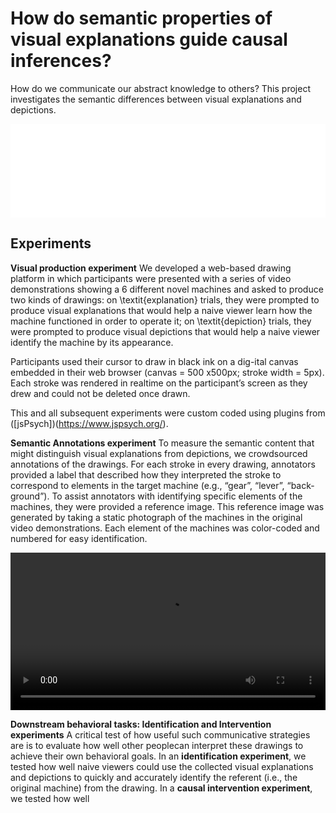 # How do semantic properties of visual explanations guide causal inferences?

How do we communicate our abstract knowledge to others? This project investigates the semantic differences between visual explanations and depictions.

<p align="center">
  <embed width="100%" src="talk_materials/sketchGallery.pdf" />
</p>

## Experiments

<b>Visual production experiment</b>
We developed a web-based drawing platform in which participants were presented with a series of video demonstrations showing a 6 different novel machines and asked to produce two kinds of drawings: 
on \textit{explanation} trials, they were prompted to produce visual explanations that would help a naive viewer learn how the machine functioned in order to operate it; 
on \textit{depiction} trials, they were prompted to produce visual depictions that would help a naive viewer identify the machine by its appearance. 

Participants used their cursor to draw in black ink on a dig-ital canvas embedded in their web browser (canvas = 500 x500px; stroke width = 5px). 
Each stroke was rendered in realtime on the participant’s screen as they drew and could not be deleted once drawn. 

This and all subsequent experiments were custom coded using plugins from ([jsPsych])(https://www.jspsych.org/).

<b>Semantic Annotations experiment</b>
To measure  the  semantic  content  that  might  distinguish  visual explanations from depictions, we crowdsourced annotations of the drawings. 
For each stroke in every drawing, annotators provided a label that described how they interpreted the stroke to correspond to elements in the target machine (e.g., “gear”, “lever”, “back-ground”).
To assist annotators with identifying specific elements of the machines, they were provided a reference image.
This reference image was generated by taking a static photograph of the machines in the original video demonstrations. Each element of the machines was color-coded and numbered for easy identification. 

<p align="center">
  <video width="100%" autoplay loop>
    <source src="talk_materials/causaldraw_annotations.mp4" type="video/mp4"/>
    Your browser does not support this video tag.
  </video>
</p>

<b>Downstream behavioral tasks: Identification and Intervention experiments</b>
A critical test of how useful such communicative strategies are is to evaluate how well other peoplecan interpret these drawings to achieve their own behavioral goals. 
In an <b>identification experiment</b>, we tested how well naive viewers could use the collected visual explanations and depictions to quickly and accurately identify the referent (i.e., the original machine) from the drawing. 
In a <b>causal intervention experiment</b>, we tested how well 
